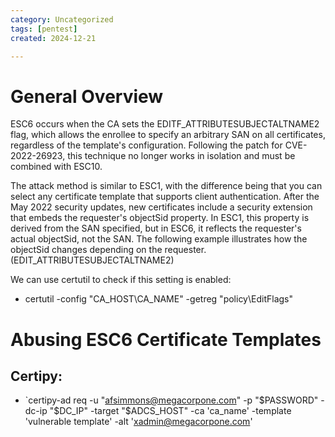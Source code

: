 ```yaml
---
category: Uncategorized
tags: [pentest]
created: 2024-12-21

---
```

# General Overview

ESC6 occurs when the CA sets the EDITF_ATTRIBUTESUBJECTALTNAME2 flag, which allows the enrollee to specify an arbitrary SAN on all certificates, regardless of the template's configuration. Following the patch for CVE-2022-26923, this technique no longer works in isolation and must be combined with ESC10.

The attack method is similar to ESC1, with the difference being that you can select any certificate template that supports client authentication. After the May 2022 security updates, new certificates include a security extension that embeds the requester's objectSid property. In ESC1, this property is derived from the SAN specified, but in ESC6, it reflects the requester's actual objectSid, not the SAN. The following example illustrates how the objectSid changes depending on the requester. (EDIT_ATTRIBUTESUBJECTALTNAME2)

We can use certutil to check if this setting is enabled: 

-  certutil -config "CA_HOST\CA_NAME" -getreg "policy\EditFlags"



# Abusing ESC6 Certificate Templates
## Certipy: 
- `certipy-ad req -u "afsimmons@megacorpone.com" -p "$PASSWORD" -dc-ip "$DC_IP" -target "$ADCS_HOST" -ca 'ca_name' -template 'vulnerable template' -alt 'xadmin@megacorpone.com'